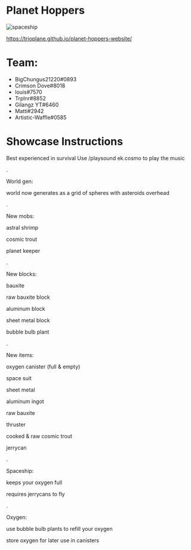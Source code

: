 # Planet Hoppers 
![spaceship](https://user-images.githubusercontent.com/31514218/180110269-f816a150-6d1e-4572-a8bd-81b4f7b94d22.gif)


https://trioplane.github.io/planet-hoppers-website/

# Team:
- BigChungus21220#0893
- Crimson Dove#8018
- louis#7570
- Trplnr#8852
- Gilangz YT#6460
- Matti#2942
- Artistic-Waffle#0585

# Showcase Instructions
Best experienced in survival
Use /playsound ek.cosmo to play the music

.

World gen:

world now generates as a grid of spheres with asteroids overhead

.

New mobs:

astral shrimp

cosmic trout

planet keeper

.

New blocks:

bauxite

raw bauxite block

aluminum block

sheet metal block

bubble bulb plant

.

New items:

oxygen canister (full & empty)

space suit

sheet metal

aluminum ingot

raw bauxite

thruster

cooked & raw cosmic trout

jerrycan

.

Spaceship:

keeps your oxygen full

requires jerrycans to fly

.

Oxygen:

use bubble bulb plants to refill your oxygen

store oxygen for later use in canisters

